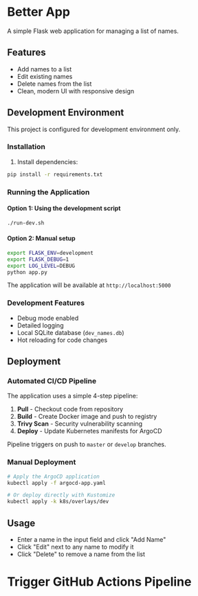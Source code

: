 # Better App

A simple Flask web application for managing a list of names.

## Features
- Add names to a list
- Edit existing names
- Delete names from the list
- Clean, modern UI with responsive design

## Development Environment

This project is configured for development environment only.

### Installation

1. Install dependencies:
```bash
pip install -r requirements.txt
```

### Running the Application

#### Option 1: Using the development script
```bash
./run-dev.sh
```

#### Option 2: Manual setup
```bash
export FLASK_ENV=development
export FLASK_DEBUG=1
export LOG_LEVEL=DEBUG
python app.py
```

The application will be available at `http://localhost:5000`

### Development Features
- Debug mode enabled
- Detailed logging
- Local SQLite database (`dev_names.db`)
- Hot reloading for code changes

## Deployment

### Automated CI/CD Pipeline
The application uses a simple 4-step pipeline:
1. **Pull** - Checkout code from repository
2. **Build** - Create Docker image and push to registry
3. **Trivy Scan** - Security vulnerability scanning
4. **Deploy** - Update Kubernetes manifests for ArgoCD

Pipeline triggers on push to `master` or `develop` branches.

### Manual Deployment
```bash
# Apply the ArgoCD application
kubectl apply -f argocd-app.yaml

# Or deploy directly with Kustomize
kubectl apply -k k8s/overlays/dev
```

## Usage
- Enter a name in the input field and click "Add Name"
- Click "Edit" next to any name to modify it
- Click "Delete" to remove a name from the list
# Trigger GitHub Actions Pipeline
